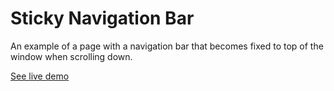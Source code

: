 # Sticky Navigation Bar

An example of a page with a navigation bar that becomes fixed to top of the window when scrolling down.

[See live demo](http://ui.maurojflores.com/components/sticky-nav/)